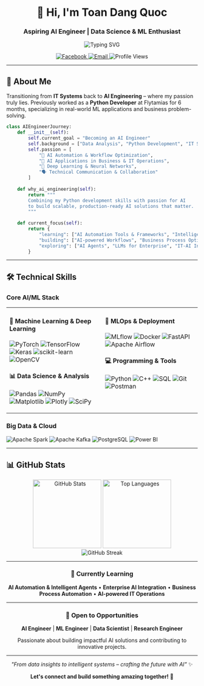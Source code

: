 <div align="center">

# 👋 Hi, I'm Toan Dang Quoc

### Aspiring AI Engineer | Data Science & ML Enthusiast

<p align="center">
  <img src="https://readme-typing-svg.demolab.com?font=Fira+Code&weight=500&size=22&pause=1000&color=6366F1&center=true&vCenter=true&width=600&lines=Building+Intelligent+Systems;Deep+Learning+%7C+Computer+Vision;MLOps+%26+Production+ML;Transforming+Ideas+into+AI+Solutions" alt="Typing SVG" />
</p>

<p align="center">
  <a href="https://facebook.com/dangquoc.toan.1588/">
    <img src="https://img.shields.io/badge/Facebook-1877F2?style=for-the-badge&logo=facebook&logoColor=white" alt="Facebook"/>
  </a>
  <a href="mailto:toandangquoc.45@gmail.com">
    <img src="https://img.shields.io/badge/Email-EA4335?style=for-the-badge&logo=gmail&logoColor=white" alt="Email"/>
  </a>
  <img src="https://komarev.com/ghpvc/?username=toandangquoc&style=for-the-badge&color=6366F1" alt="Profile Views"/>
</p>

</div>

---

## 🎯 About Me

Transitioning from **IT Systems** back to **AI Engineering** – where my passion truly lies. Previously worked as a **Python Developer** at Flytamias for 6 months, specializing in real-world ML applications and business problem-solving.

```python
class AIEngineerJourney:
    def __init__(self):
        self.current_goal = "Becoming an AI Engineer"
        self.background = ["Data Analysis", "Python Development", "IT Systems"]
        self.passion = [
            "🤖 AI Automation & Workflow Optimization",
            "💼 AI Applications in Business & IT Operations",
            "🧠 Deep Learning & Neural Networks",
            "🗣️ Technical Communication & Collaboration"
        ]
    
    def why_ai_engineering(self):
        return """
        Combining my Python development skills with passion for AI
        to build scalable, production-ready AI solutions that matter.
        """
    
    def current_focus(self):
        return {
            "learning": ["AI Automation Tools & Frameworks", "Intelligent Process Automation"],
            "building": ["AI-powered Workflows", "Business Process Optimization"],
            "exploring": ["AI Agents", "LLMs for Enterprise", "IT-AI Integration"]
        }
```

---

## 🛠️ Technical Skills

### **Core AI/ML Stack**

<table>
<tr>
<td valign="top" width="50%">

#### 🤖 Machine Learning & Deep Learning
![PyTorch](https://img.shields.io/badge/PyTorch-EE4C2C?style=flat-square&logo=pytorch&logoColor=white)
![TensorFlow](https://img.shields.io/badge/TensorFlow-FF6F00?style=flat-square&logo=tensorflow&logoColor=white)
![Keras](https://img.shields.io/badge/Keras-D00000?style=flat-square&logo=keras&logoColor=white)
![scikit-learn](https://img.shields.io/badge/scikit--learn-F7931E?style=flat-square&logo=scikitlearn&logoColor=white)
![OpenCV](https://img.shields.io/badge/OpenCV-5C3EE8?style=flat-square&logo=opencv&logoColor=white)

#### 📊 Data Science & Analysis
![Pandas](https://img.shields.io/badge/Pandas-150458?style=flat-square&logo=pandas&logoColor=white)
![NumPy](https://img.shields.io/badge/NumPy-013243?style=flat-square&logo=numpy&logoColor=white)
![Matplotlib](https://img.shields.io/badge/Matplotlib-11557c?style=flat-square&logo=python&logoColor=white)
![Plotly](https://img.shields.io/badge/Plotly-3F4F75?style=flat-square&logo=plotly&logoColor=white)
![SciPy](https://img.shields.io/badge/SciPy-8CAAE6?style=flat-square&logo=scipy&logoColor=white)

</td>
<td valign="top" width="50%">

#### 🚀 MLOps & Deployment
![MLflow](https://img.shields.io/badge/MLflow-0194E2?style=flat-square&logo=mlflow&logoColor=white)
![Docker](https://img.shields.io/badge/Docker-2496ED?style=flat-square&logo=docker&logoColor=white)
![FastAPI](https://img.shields.io/badge/FastAPI-009688?style=flat-square&logo=fastapi&logoColor=white)
![Apache Airflow](https://img.shields.io/badge/Airflow-017CEE?style=flat-square&logo=apacheairflow&logoColor=white)

#### 💻 Programming & Tools
![Python](https://img.shields.io/badge/Python-3776AB?style=flat-square&logo=python&logoColor=white)
![C++](https://img.shields.io/badge/C++-00599C?style=flat-square&logo=cplusplus&logoColor=white)
![SQL](https://img.shields.io/badge/SQL-4479A1?style=flat-square&logo=postgresql&logoColor=white)
![Git](https://img.shields.io/badge/Git-F05032?style=flat-square&logo=git&logoColor=white)
![Postman](https://img.shields.io/badge/Postman-FF6C37?style=flat-square&logo=postman&logoColor=white)

</td>
</tr>
</table>

### **Big Data & Cloud**

![Apache Spark](https://img.shields.io/badge/Apache_Spark-E25A1C?style=flat-square&logo=apachespark&logoColor=white)
![Apache Kafka](https://img.shields.io/badge/Apache_Kafka-231F20?style=flat-square&logo=apachekafka&logoColor=white)
![PostgreSQL](https://img.shields.io/badge/PostgreSQL-316192?style=flat-square&logo=postgresql&logoColor=white)
![Power BI](https://img.shields.io/badge/Power_BI-F2C811?style=flat-square&logo=powerbi&logoColor=black)

---

## 📊 GitHub Stats

<div align="center">
  <img height="180em" src="https://github-readme-stats.vercel.app/api?username=toandangquoc&show_icons=true&theme=default&hide_border=true&bg_color=ffffff&title_color=6366F1&icon_color=6366F1&text_color=374151&ring_color=6366F1" alt="GitHub Stats"/>
  <img height="180em" src="https://github-readme-stats.vercel.app/api/top-langs/?username=toandangquoc&layout=compact&theme=default&hide_border=true&bg_color=ffffff&title_color=6366F1&text_color=374151&langs_count=8" alt="Top Languages"/>
</div>

<div align="center">
  <img src="https://nirzak-streak-stats.vercel.app/?user=toandangquoc&theme=default&hide_border=true&background=ffffff&ring=6366F1&fire=6366F1&currStreakLabel=374151&sideLabels=374151&dates=6B7280" alt="GitHub Streak"/>
</div>

---

<div align="center">

### 🌱 Currently Learning

**AI Automation & Intelligent Agents** • **Enterprise AI Integration** • **Business Process Automation** • **AI-powered IT Operations**

---

### 💼 Open to Opportunities

**AI Engineer** | **ML Engineer** | **Data Scientist** | **Research Engineer**

Passionate about building impactful AI solutions and contributing to innovative projects.

---

*"From data insights to intelligent systems – crafting the future with AI"* ✨

**Let's connect and build something amazing together!** 🚀

</div>
